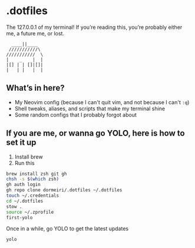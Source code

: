 # .dotfiles

The 127.0.0.1 of my terminal! If you’re reading this, you’re probably either me, a future me, or lost.

```plain
  ____||____
 ///////////\
///////////  \
|    _    |  |
|[] | | []|[]|
|   | |   |  |
```

## What’s in here?

- My Neovim config (because I can't quit vim, and not because I can't `:q`)
- Shell tweaks, aliases, and scripts that make my terminal shine
- Some random configs that I probably forgot about

## If you are me, or wanna go YOLO, here is how to set it up

1. Install brew
2. Run this

```bash
brew install zsh git gh
chsh -s $(which zsh)
gh auth login
gh repo clone dormeiri/.dotfiles ~/.dotfiles
touch ~/.credentials
cd ~/.dotfiles
stow .
source ~/.zprofile
first-yolo
```

Once in a while, go YOLO to get the latest updates


```bash
yolo
```
